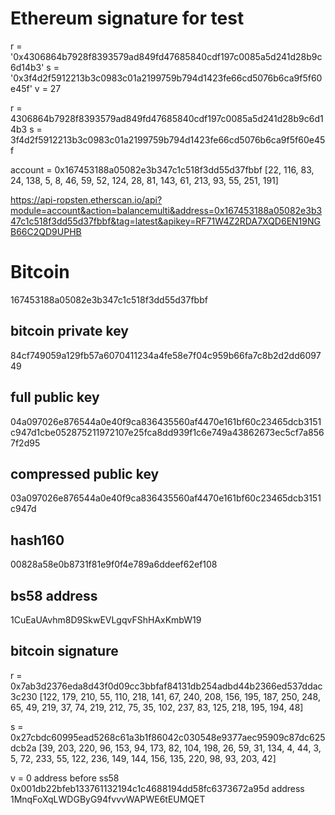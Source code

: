 # Ethereum signature for test
r = '0x4306864b7928f8393579ad849fd47685840cdf197c0085a5d241d28b9c6d14b3'
s = '0x3f4d2f5912213b3c0983c01a2199759b794d1423fe66cd5076b6ca9f5f60e45f'
v = 27

r = 4306864b7928f8393579ad849fd47685840cdf197c0085a5d241d28b9c6d14b3
s = 3f4d2f5912213b3c0983c01a2199759b794d1423fe66cd5076b6ca9f5f60e45f

account = 0x167453188a05082e3b347c1c518f3dd55d37fbbf
[22, 116, 83, 24, 138, 5, 8, 46, 59, 52, 124, 28, 81, 143, 61, 213, 93, 55, 251, 191]

https://api-ropsten.etherscan.io/api?module=account&action=balancemulti&address=0x167453188a05082e3b347c1c518f3dd55d37fbbf&tag=latest&apikey=RF71W4Z2RDA7XQD6EN19NGB66C2QD9UPHB

# Bitcoin
167453188a05082e3b347c1c518f3dd55d37fbbf

## bitcoin private key
84cf749059a129fb57a6070411234a4fe58e7f04c959b66fa7c8b2d2dd609749

## full public key
04a097026e876544a0e40f9ca836435560af4470e161bf60c23465dcb3151c947d1cbe052875211972107e25fca8dd939f1c6e749a43862673ec5cf7a8567f2d95

## compressed public key
03a097026e876544a0e40f9ca836435560af4470e161bf60c23465dcb3151c947d

## hash160
00828a58e0b8731f81e9f0f4e789a6ddeef62ef108

## bs58 address
1CuEaUAvhm8D9SkwEVLgqvFShHAxKmbW19



## bitcoin signature
r = 0x7ab3d2376eda8d43f0d09cc3bbfaf84131db254adbd44b2366ed537ddac3c230
[122, 179, 210, 55, 110, 218, 141, 67, 240, 208, 156, 195, 187, 250, 248, 65, 49, 219, 37, 74, 219, 212, 75, 35, 102, 237, 83, 125, 218, 195, 194, 48]

s = 0x27cbdc60995ead5268c61a3b1f86042c030548e9377aec95909c87dc625dcb2a
[39, 203, 220, 96, 153, 94, 173, 82, 104, 198, 26, 59, 31, 134, 4, 44, 3, 5, 72, 233, 55, 122, 236, 149, 144, 156, 135, 220, 98, 93, 203, 42]

v = 0
address before ss58 0x001db22bfeb133761132194c1c4688194dd58fc6373672a95d
address 1MnqFoXqLWDGByG94fvvvWAPWE6tEUMQET


